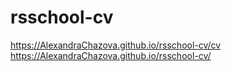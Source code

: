 # rsschool-cv
https://AlexandraChazova.github.io/rsschool-cv/cv
https://AlexandraChazova.github.io/rsschool-cv/
